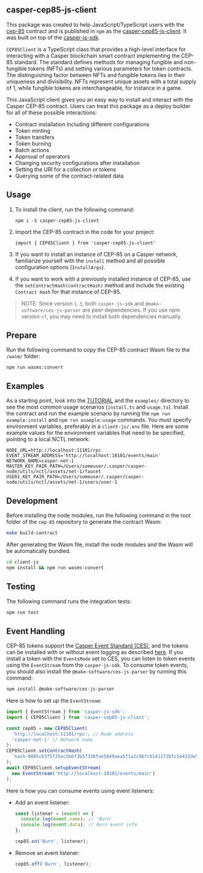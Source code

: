 ## casper-cep85-js-client

This package was created to help JavaScript/TypeScript users with the [cep-85](https://github.com/casper-ecosystem/cep-85) contract and is published in `npm` as the [casper-cep85-js-client](https://www.npmjs.com/package/casper-cep85-js-client). It was built on top of the [casper-js-sdk](https://github.com/casper-ecosystem/casper-js-sdk).

`CEP85Client` is a TypeScript class that provides a high-level interface for interacting with a Casper blockchain smart contract implementing the CEP-85 standard. The standard defines methods for managing fungible and non-fungible tokens (NFTs) and setting various parameters for token contracts. The distinguishing factor between NFTs and fungible tokens lies in their uniqueness and divisibility. NFTs represent unique assets with a total supply of 1, while fungible tokens are interchangeable, for instance in a game.

This JavaScript client gives you an easy way to install and interact with the Casper CEP-85 contract.
Users can treat this package as a deploy builder for all of these possible interactions:

- Contract installation including different configurations
- Token minting
- Token transfers
- Token burning
- Batch actions
- Approval of operators
- Changing security configurations after installation
- Setting the URI for a collection or tokens
- Querying some of the contract-related data

## Usage

1. To install the client, run the following command:

   `npm i -S casper-cep85-js-client`

2. Import the CEP-85 contract in the code for your project:

   `import { CEP85Client } from 'casper-cep85-js-client'`

3. If you want to install an instance of CEP-85 on a Casper network, familiarize yourself with the `install` method and all possible configuration options (`InstallArgs`).

4. If you want to work with a previously installed instance of CEP-85, use the `setContractHash(contractHash)` method and include the existing `Contract Hash` for that instance of CEP-85.

> NOTE: Since version `1.3`, both `casper-js-sdk` and `@make-software/ces-js-parser` are peer dependencies. If you use npm version `<7`, you may need to install both dependencies manually.

## Prepare

Run the following command to copy the CEP-85 contract Wasm file to the `/wasm/` folder:

`npm run wasms:convert`

## Examples

As a starting point, look into the [TUTORIAL](https://github.com/casper-ecosystem/TUTORIAL.md) and the `examples/` directory to see the most common usage scenarios (`install.ts` and `usage.ts`). Install the contract and run the example scenario by running the `npm run example:install` and `npm run example:usage` commands. You must specify environment variables, preferably in a `client-js/.env` file. Here are some example values for the environment variables that need to be specified, pointing to a local NCTL network:

```
NODE_URL=http://localhost:11101/rpc
EVENT_STREAM_ADDRESS='http://localhost:18101/events/main'
NETWORK_NAME=casper-net-1
MASTER_KEY_PAIR_PATH=/Users/someuser/.casper/casper-node/utils/nctl/assets/net-1/faucet
USER1_KEY_PAIR_PATH=/Users/someuser/.casper/casper-node/utils/nctl/assets/net-1/users/user-1
```

## Development

Before installing the node modules, run the following command in the root folder of the `cep-85` repository to generate the contract Wasm:

```bash
make build-contract
```

After generating the Wasm file, install the node modules and the Wasm will be automatically bundled.

```bash
cd client-js
npm install && npm run wasms:convert
```

## Testing

The following command runs the integration tests:

```bash
npm run test
```

## Event Handling

CEP-85 tokens support the [Casper Event Standard (CES)](https://github.com/make-software/casper-event-standard), and the tokens can be installed with or without event logging as described [here](../cep85/README.md#eventsmode). If you install a token with the `EventsMode` set to CES, you can listen to token events using the `EventStream` from the `casper-js-sdk`. To consume token events, you should also install the `@make-software/ces-js-parser` by running this command:

```bash
npm install @make-software/ces-js-parser
```

Here is how to set up the `EventStream`:

```ts
import { EventStream } from 'casper-js-sdk';
import { CEP85Client } from 'casper-cep85-js-client';

const cep85 = new CEP85Client(
  'http://localhost:11101/rpc', // Node address
  'casper-net-1' // Network name
);
CEP85Client.setContractHash(
  `hash-0885c63f5f25ec5b6f3b57338fae5849aea5f1a2c96fc61411f2bfc5e432de5a`
);
await CEP85Client.setupEventStream(
  new EventStream('http://localhost:18101/events/main')
);
```

Here is how you can consume events using event listeners:

- Add an event listener:

  ```ts
  const listener = (event) => {
    console.log(event.name); // 'Burn'
    console.log(event.data); // Burn event info
  };

  cep85.on('Burn', listener);
  ```

- Remove an event listener:

  ```ts
  cep85.off('Burn', listener);
  ```
